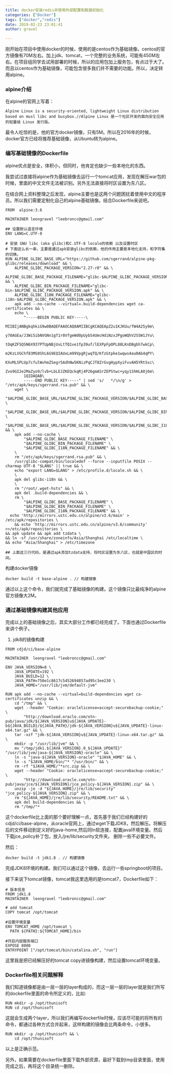 ```yaml
---
title: docker安装redis并使用外部配置和数据初始化
categories: ["Docker"]
tags: ["docker","redis"]
date: 2019-02-23 23:01:41 
author: gravel

---
```


刚开始在项目中使用docker的时候，使用的是centos作为基础镜像。centos的官方镜像有70M左右。加上jdk、tomcat，一个完整的业务系统，可能有450M左右。在项目组同学去试用部署的时候，所以的应用包加上服务包，有点过于大了。而且以centos作为基础镜像，可能包含很多我们并不需要的功能。所以，决定转用alpine。

<!--more-->

### alpine介绍

在alpine的官网上写着：

```
Alpine Linux is a security-oriented, lightweight Linux distribution based on musl libc and busybox.//Alpine Linux 是一个社区开发的面向安全应用的轻量级 Linux 发行版。
```

最令人吃惊的是，他的官方docker镜像，只有5M。所以在2016年的时候，docker官方已经将推荐基础镜像，从Ubuntu转为alpine。

### 编写基础镜像的Dockerfile

alpine优点是安全，体积小，但同时，他肯定也缺少一些本地化的东西。

我尝试过直接将alpine作为基础镜像去运行一个tomcat应用，发现在解压war包的时候，里面的中文文件无法被识别。另外无法直接将时区设置为东八区。

在结合网上资料整理之后发现，alpine主要也是这两个问题困扰着使用中文的程序员。所以我们需要定制化自己的alpine基础镜像。结合Dockerfile来说吧。

```
FROM  alpine:3.6

MAINTAINER leongravel "leebroncc@gmail.com"

## 设置默认语言环境
ENV LANG=C.UTF-8

# 安装 GNU libc (aka glibc)和C.UTF-8 locale的依赖 以及设置时区
# 下面这么长一串，主要是通过apk安装glibc的依赖，他的作用主要是本地化支持，和字符集的切换。
RUN ALPINE_GLIBC_BASE_URL="https://github.com/sgerrand/alpine-pkg-glibc/releases/download" && \
    ALPINE_GLIBC_PACKAGE_VERSION="2.27-r0" && \
    ALPINE_GLIBC_BASE_PACKAGE_FILENAME="glibc-$ALPINE_GLIBC_PACKAGE_VERSION.apk" && \
    ALPINE_GLIBC_BIN_PACKAGE_FILENAME="glibc-bin-$ALPINE_GLIBC_PACKAGE_VERSION.apk" && \
    ALPINE_GLIBC_I18N_PACKAGE_FILENAME="glibc-i18n-$ALPINE_GLIBC_PACKAGE_VERSION.apk" && \
    apk add --no-cache --virtual=.build-dependencies wget ca-certificates && \
    echo \
        "-----BEGIN PUBLIC KEY-----\
        MIIBIjANBgkqhkiG9w0BAQEFAAOCAQ8AMIIBCgKCAQEApZ2u1KJKUu/fW4A25y9m\
        y70AGEa/J3Wi5ibNVGNn1gT1r0VfgeWd0pUybS4UmcHdiNzxJPgoWQhV2SSW1JYu\
        tOqKZF5QSN6X937PTUpNBjUvLtTQ1ve1fp39uf/lEXPpFpOPL88LKnDBgbh7wkCp\
        m2KzLVGChf83MS0ShL6G9EQIAUxLm99VpgRjwqTQ/KfzGtpke1wqws4au0Ab4qPY\
        KXvMLSPLUp7cfulWvhmZSegr5AdhNw5KNizPqCJT8ZrGvgHypXyiFvvAH5YRtSsc\
        Zvo9GI2e2MaZyo9/lvb+LbLEJZKEQckqRj4P26gmASrZEPStwc+yqy1ShHLA0j6m\
        1QIDAQAB\
        -----END PUBLIC KEY-----" | sed 's/   */\n/g' > "/etc/apk/keys/sgerrand.rsa.pub" && \
    wget \
        "$ALPINE_GLIBC_BASE_URL/$ALPINE_GLIBC_PACKAGE_VERSION/$ALPINE_GLIBC_BASE_PACKAGE_FILENAME" \
        "$ALPINE_GLIBC_BASE_URL/$ALPINE_GLIBC_PACKAGE_VERSION/$ALPINE_GLIBC_BIN_PACKAGE_FILENAME" \
        "$ALPINE_GLIBC_BASE_URL/$ALPINE_GLIBC_PACKAGE_VERSION/$ALPINE_GLIBC_I18N_PACKAGE_FILENAME" && \
    apk add --no-cache \
        "$ALPINE_GLIBC_BASE_PACKAGE_FILENAME" \
        "$ALPINE_GLIBC_BIN_PACKAGE_FILENAME" \
        "$ALPINE_GLIBC_I18N_PACKAGE_FILENAME" && \
    \
    rm "/etc/apk/keys/sgerrand.rsa.pub" && \
    /usr/glibc-compat/bin/localedef --force --inputfile POSIX --charmap UTF-8 "$LANG" || true && \
    echo "export LANG=$LANG" > /etc/profile.d/locale.sh && \
    \
    apk del glibc-i18n && \
    \
    rm "/root/.wget-hsts" && \
    apk del .build-dependencies && \
    rm \
        "$ALPINE_GLIBC_BASE_PACKAGE_FILENAME" \
        "$ALPINE_GLIBC_BIN_PACKAGE_FILENAME" \
        "$ALPINE_GLIBC_I18N_PACKAGE_FILENAME" && \
  echo 'http://mirrors.ustc.edu.cn/alpine/v3.6/main' > /etc/apk/repositories \
    && echo 'http://mirrors.ustc.edu.cn/alpine/v3.6/community' >>/etc/apk/repositories \
&& apk update && apk add tzdata \
&& ln -sf /usr/share/zoneinfo/Asia/Shanghai /etc/localtime \ 
&& echo "Asia/Shanghai" > /etc/timezone

## 上面这三行代码，是通过apk添加tzdata支持，将时区设置为东八区，也就是中国区的时间。
```

构建docker镜像

```
docker build -t base-alpine . // 构建镜像
```

通过以上这个命令，我们就完成了基础镜像的构建。这个镜像只比最纯净的alpine官方镜像大2M。

### 通过基础镜像构建其他应用

完成以上的基础镜像之后，其实大部分工作都已经完成了。下面也通过Dockerfile来讲个例子。

1. jdk8的镜像构建

```
FROM cdjd/ci/base-alpine

MAINTAINER  leongravel "leebroncc@gmail.com"

ENV JAVA_VERSION=8 \
    JAVA_UPDATE=192 \
    JAVA_BUILD=12 \
    JAVA_PATH=750e1c8617c5452694857ad95c3ee230 \
    JAVA_HOME="/usr/lib/jvm/default-jvm"

RUN apk add --no-cache --virtual=build-dependencies wget ca-certificates unzip && \
    cd "/tmp" && \
    wget --header "Cookie: oraclelicense=accept-securebackup-cookie;" \
        "http://download.oracle.com/otn-pub/java/jdk/${JAVA_VERSION}u${JAVA_UPDATE}-b${JAVA_BUILD}/${JAVA_PATH}/jdk-${JAVA_VERSION}u${JAVA_UPDATE}-linux-x64.tar.gz" && \
    tar -xzf "jdk-${JAVA_VERSION}u${JAVA_UPDATE}-linux-x64.tar.gz" && \
    mkdir -p "/usr/lib/jvm" && \
    mv "/tmp/jdk1.${JAVA_VERSION}.0_${JAVA_UPDATE}" "/usr/lib/jvm/java-${JAVA_VERSION}-oracle" && \
    ln -s "java-${JAVA_VERSION}-oracle" "$JAVA_HOME" && \
    ln -s "$JAVA_HOME/bin/"* "/usr/bin/" && \
    rm -rf "$JAVA_HOME/"*src.zip && \
    wget --header "Cookie: oraclelicense=accept-securebackup-cookie;" \
        "http://download.oracle.com/otn-pub/java/jce/${JAVA_VERSION}/jce_policy-${JAVA_VERSION}.zip" && \
    unzip -jo -d "${JAVA_HOME}/jre/lib/security" "jce_policy-${JAVA_VERSION}.zip" && \
    rm "${JAVA_HOME}/jre/lib/security/README.txt" && \
    apk del build-dependencies && \
    rm "/tmp/"*
```

这个dockerfile比上面的那个要好理解一点，首先基于我们已经构建好的cdjd/ci/base-alpine，从oracle官网上，通过wget下载JDK8，然后解压。将解压后的文件移动到定义好的java-home,然后同ln软连接，配置java环境变量。然后下载jce_policy补丁包，放入/jre/lib/security文件夹。 删除一些不必要文件。

然后：

```
docker build -t jdk1.8 . // 构建镜像
```

完成JDK8环境的构建。我们可以通过这个镜像，去运行一些springboot的项目。

接下来说下tomcat镜像，tomcat我这里选用的是tomcat7，Dockerfile如下：

```
# 版本信息
FROM jdk1.8
MAINTAINER  leongravel "leebroncc@gmail.com"

# add tomcat
COPY tomcat /opt/tomcat

#设置环境变量
ENV TOMCAT_HOME /opt/tomcat \
  PATH ${PATH}:${TOMCAT_HOME}/bin

#开启内部服务端口
EXPOSE 8080
ENTRYPOINT ["/opt/tomcat/bin/catalina.sh", "run"]
```

这里我是把已经解压好的tomcat copy进镜像构建，然后设置tomcat环境变量。



### Dockerfile相关问题解释

我们知道镜像都是由一层一层的layer构成的，而这一层一层的layer就是我们所写的dockerfile里面的命令所定义的，比如:

```
RUN mkdir -p /opt/thunisoft
RUN cd /opt/thunisoft
```

这就会生成两个layer，所以我们再编写dockerfile时候，应该尽可能的将所有的命令，都通过各种方式合并起来，这样构建的镜像会比两条命令，小很多。

```
RUN mkdir -p /opt/thunisoft && \
    cd /opt/thunisoft 
```

以上是正确示范。

另外，如果需要在dockerfile里面下载外部资源，最好下载到tmp目录里面，使用完成之后，再将这个目录统一删除。
